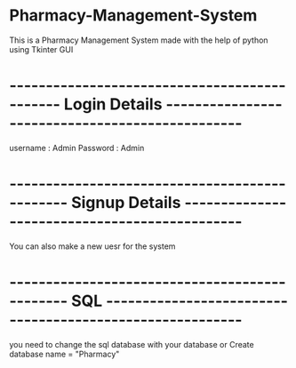 # Pharmacy-Management-System
This is a Pharmacy Management System made with the help of python using Tkinter GUI


# --------------------------------------------- Login Details ------------------------------------------------

username : Admin
Password : Admin

# ---------------------------------------------- Signup Details ----------------------------------------------

You can also make a new uesr for the system 

# ---------------------------------------------- SQL ---------------------------------------------------------

you need to change the sql database with your database 
or 
Create database name = "Pharmacy"
